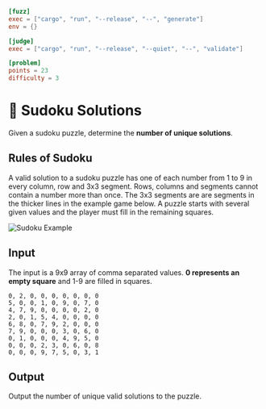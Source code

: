 ```toml
[fuzz]
exec = ["cargo", "run", "--release", "--", "generate"]
env = {}

[judge]
exec = ["cargo", "run", "--release", "--quiet", "--", "validate"]

[problem]
points = 23
difficulty = 3
```

# 🔢 Sudoku Solutions
Given a sudoku puzzle, determine the **number of unique solutions**.

## Rules of Sudoku
A valid solution to a sudoku puzzle has one of each number from 1 to 9 in every column, row and 3x3 segment. Rows, columns and segments cannot contain a number more than once. The 3x3 segments are are segments in the thicker lines in the example game below. A puzzle starts with several given values and the player must fill in the remaining squares.

![Sudoku Example](https://upload.wikimedia.org/wikipedia/commons/e/e0/Sudoku_Puzzle_by_L2G-20050714_standardized_layout.svg)

## Input
The input is a 9x9 array of comma separated values. **0 represents an empty square** and 1-9 are filled in squares.
```
0, 2, 0, 0, 0, 0, 0, 0, 0
5, 0, 0, 1, 0, 9, 0, 7, 0
4, 7, 9, 0, 0, 0, 0, 2, 0
2, 0, 1, 5, 4, 0, 0, 0, 0
6, 8, 0, 7, 9, 2, 0, 0, 0
7, 9, 0, 0, 0, 3, 0, 6, 0
0, 1, 0, 0, 0, 4, 9, 5, 0
0, 0, 0, 2, 3, 0, 6, 0, 8
0, 0, 0, 9, 7, 5, 0, 3, 1
```

## Output
Output the number of unique valid solutions to the puzzle.
